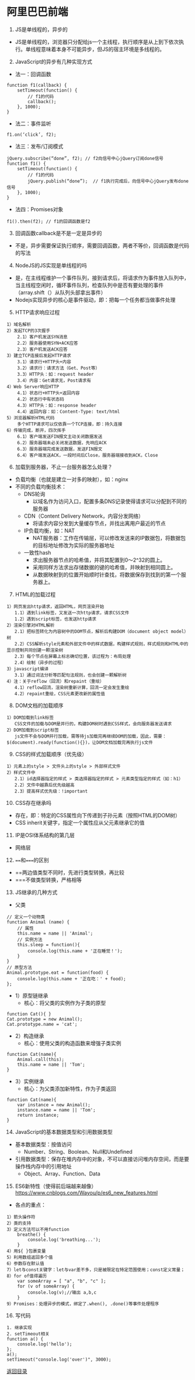 # 阿里巴巴前端
1. JS是单线程的，异步的
* JS是单线程的，浏览器只分配给js一个主线程，执行顺序是从上到下依次执行。单线程意味着本身不可能异步，但JS的宿主环境是多线程的。
2. JavaScript的异步有几种实现方式
* 法一：回调函数
```
function f1(callback) {
    setTimeout(function() {
        // f1的代码
        callback();
    }, 1000);
}
```
* 法二：事件监听
```
f1.on(‘click’, f2);
```
* 法三：发布/订阅模式
```
jQuery.subscribe(“done”, f2); // f2向信号中心jQuery订阅done信号
function f1() {
    setTimeout(function() {
        // f1的代码
        jQuery.publish(“done”);  // f1执行完成后，向信号中心jQuery发布done信号
    }, 1000);
}
```
* 法四：Promises对象
```
f1().then(f2); // f1的回调函数是f2
```
3. 回调函数callback是不是一定是异步的
* 不是，异步需要保证执行顺序，需要回调函数，两者不等价，回调函数是代码的写法  
4. NodeJS的JS实现是单线程的吗
* 是，在主线程维护一个事件队列，接到请求后，将请求作为事件放入队列中，当主线程空闲时，循环事件队列，检查队列中是否有要处理的事件（array.shift（）从队列头部拿出事件）
* Nodejs实现异步的核心是事件驱动，即：把每一个任务都当做事件处理
5. HTTP请求响应过程
```
1）域名解析
2）发起TCP的3次握手
    2.1）客户机发送SYN消息
    2.2）服务器使用SYN+ACK应答
    2.3）客户机发送ACK应答
3）建立TCP连接后发起HTTP请求
    3.1）请求行+HTTP头+内容
    3.2）请求行：请求方法（Get、Post等）
    3.3）HTTP头：如：request header
    3.4）内容：Get请求无，Post请求有
4）Web Server响应HTTP
    4.1）状态行+HTTP头+返回内容
    4.2）状态行中有状态码
    4.3）HTTP头：如：response header
    4.4）返回内容：如：Content-Type: text/html
5）浏览器解析HTML代码
    多个HTTP请求可以仅依靠一个TCP连接，即：持久连接
6）传输完成，断开，四次挥手
    6.1）客户端发送FIN报文主动关闭数据发送
    6.2）服务器端未必关闭发送数据，先响应ACK
    6.3）服务器端完成发送数据，发送FIN报文
    6.4）客户端发送ACK，一段时间后Close，服务器端接收到ACK，Close
```
6. 加载到服务器，不止一台服务器怎么处理？
* 负载均衡（也就是建立一对多的映射），如：nginx
* 不同的负载均衡技术：
    * DNS轮询
        * 以域名作为访问入口，配置多条DNS记录使得请求可以分配到不同的服务器
    * CDN（Content Delivery Network，内容分发网络）
        * 将请求内容分发到大量缓存节点，并找出离用户最近的节点
    * IP负载均衡，如：NAT
        * NAT服务器：工作在传输层，可以修改发送来的IP数据包，将数据包的目标地址修改为实际的服务器地址
    * 一致性hash
        * 求出服务器节点的哈希值，并将其配置到0～2^32的圆上。
        * 采用同样方法求出存储数据的键的哈希值，并映射到相同圆上。
        * 从数据映射到的位置开始顺时针查找，将数据保存到找到的第一个服务器上。
7. HTML的加载过程
```
1）网页发出http请求，返回HTML，网页渲染开始
   1.1）遇到link标签，又发送一次http请求，请求CSS文件
   1.2）遇到script标签，也发送http请求
2）渲染引擎对HTML解析
   2.1）把标签转化为内容树中的DOM节点，解析后构建DOM（document object model）树
   2.2）CSS解析style元素和外部文件中的样式数据，构建样式规则，样式规则和HTML中的显示控制共同创建一颗渲染树
   2.3）每个节点在屏幕上标志确切位置，该过程为：布局处理
   2.4）绘制（异步的过程）
3）javascript编译
   3.1）通过词法分析等匹配句法规则，也会创建一颗解析树
4）注：关于reflow（回流）和repaint（重绘）
   4.1）reflow回流，渲染树重新计算，回流一定会发生重绘
   4.2）repaint重绘，CSS元素更改新的属性值
```
8. DOM文档的加载顺序
```
1）DOM加载到link标签
   CSS文件的加载与DOM是并行的，构建DOM树时遇到CSS样式，会向服务器发送请求
2）DOM加载到script标签
   js文件不会与DOM并行加载，需等待js加载完再继续DOM的加载，因此，需要：$(document).ready(function(){})，让DOM文档加载完再执行js文件
```
9. CSS的样式加载顺序（优先级）
```
1）元素上的style > 文件头上的style > 外部样式文件
2）样式文件中
   2.1）id选择器指定的样式 > 类选择器指定的样式 > 元素类型指定的样式（如：h1）
   2.2）文件中越靠后优先级越高
   2.3）提高样式优先级：!important
```
10. CSS存在继承吗
* 存在，即：特定的CSS属性向下传递到子孙元素（按照HTML的DOM树）
* CSS inherit关键字，指定一个属性应从父元素继承它的值
11. IP是OSI体系结构的第几层
* 网络层
12. `==`和`===`的区别
* ==两边值类型不同时，先进行类型转换，再比较
* ===不做类型转换，严格相等
13. JS继承的几种方式
* 父类
```
// 定义一个动物类
function Animal (name) {
    // 属性
    this.name = name || 'Animal';
    // 实例方法
    this.sleep = function(){
        console.log(this.name + '正在睡觉！');
    }
}
// 原型方法
Animal.prototype.eat = function(food) {
    console.log(this.name + '正在吃：' + food);
};
```
* 1）原型链继承
    * 核心：将父类的实例作为子类的原型
```
function Cat(){ }
Cat.prototype = new Animal();
Cat.prototype.name = 'cat';
```
* 2）构造继承
    * 核心：使用父类的构造函数来增强子类实例
```
function Cat(name){
    Animal.call(this);
    this.name = name || 'Tom';
}
```
* 3）实例继承
    * 核心：为父类添加新特性，作为子类返回
```
function Cat(name){
    var instance = new Animal();
    instance.name = name || 'Tom';
    return instance;
}
```
14. JavaScript的基本数据类型和引用数据类型
* 基本数据类型：按值访问
    * Number、String、Boolean、Null和Undefined 
* 引用数据类型：保存在堆内存中的对象，不可以直接访问堆内存空间，而是要操作栈内存中的引用地址
    * Object、Array、Function、Data
15. ES6新特性（使得前后端越来越像）
https://www.cnblogs.com/Wayou/p/es6_new_features.html
* 各点的重点：
```
1）箭头操作符
2）类的支持
3）定义方法可以不用function
    breathe() {
        console.log('breathing...');
    }
4）用${ }包裹变量
5）利用数组返回多个值
6）参数存在默认值
7）let与const关键字：let与var差不多，只是被限定在特定范围使用；const定义常量；
8）for of值得遍历
    var someArray = [ "a", "b", "c" ];
    for (v of someArray) {
        console.log(v);//输出 a,b,c
    }
9）Promises：处理异步的模式，绑定了.when(), .done()等事件处理程序
```
16. 写代码
```
1. 继承实现
2. setTimeout相关
function a() {
    console.log('hello');
};
a();
setTimeout("console.log('over')", 3000);
```

[返回目录](../../CONTENTS.md)